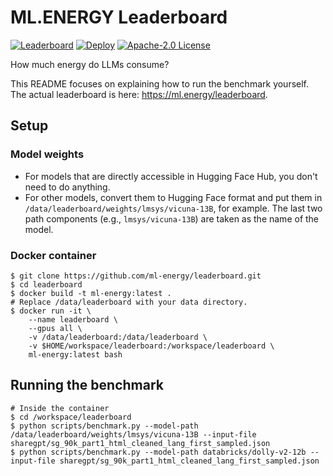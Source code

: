 # ML.ENERGY Leaderboard

[![Leaderboard](https://custom-icon-badges.herokuapp.com/badge/ML.ENERGY-Leaderboard-27cb63.svg)](https://ml.energy/leaderboard)
[![Deploy](https://github.com/ml-energy/leaderboard/actions/workflows/push_spaces.yaml/badge.svg?branch=web)](https://github.com/ml-energy/leaderboard/actions/workflows/push_spaces.yaml)
[![Apache-2.0 License](https://custom-icon-badges.herokuapp.com/github/license/ml-energy/leaderboard?logo=law)](/LICENSE)

How much energy do LLMs consume?

This README focuses on explaining how to run the benchmark yourself.
The actual leaderboard is here: https://ml.energy/leaderboard.

## Setup

### Model weights

- For models that are directly accessible in Hugging Face Hub, you don't need to do anything.
- For other models, convert them to Hugging Face format and put them in `/data/leaderboard/weights/lmsys/vicuna-13B`, for example. The last two path components (e.g., `lmsys/vicuna-13B`) are taken as the name of the model.

### Docker container

```console
$ git clone https://github.com/ml-energy/leaderboard.git
$ cd leaderboard
$ docker build -t ml-energy:latest .
# Replace /data/leaderboard with your data directory.
$ docker run -it \
    --name leaderboard \
    --gpus all \
    -v /data/leaderboard:/data/leaderboard \
    -v $HOME/workspace/leaderboard:/workspace/leaderboard \
    ml-energy:latest bash
```

## Running the benchmark

```console
# Inside the container
$ cd /workspace/leaderboard
$ python scripts/benchmark.py --model-path /data/leaderboard/weights/lmsys/vicuna-13B --input-file sharegpt/sg_90k_part1_html_cleaned_lang_first_sampled.json
$ python scripts/benchmark.py --model-path databricks/dolly-v2-12b --input-file sharegpt/sg_90k_part1_html_cleaned_lang_first_sampled.json
```
